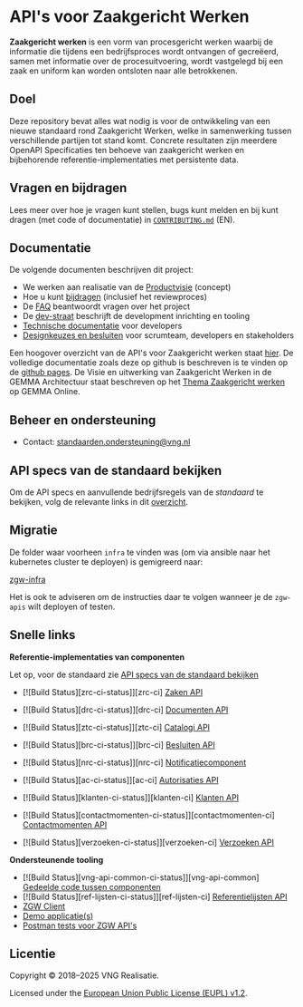 API's voor Zaakgericht Werken
=====

[api-test-fullsuite-status]: https://shields.api-test.nl/endpoint.svg?url=https%3A//api-test.nl/api/v1/provider-latest-badge/9c11a73f-4123-47f0-b767-4312e5e5317a/
[api-test-fullsuite]: https://api-test.nl/server/1/a779c380-0cd1-49f0-96b3-ecf82c2de651/9c11a73f-4123-47f0-b767-4312e5e5317a/latest/
[docs-ci-status]: https://travis-ci.org/VNG-Realisatie/gemma-zaken.svg?branch=master
[docs-ci]: https://travis-ci.org/VNG-Realisatie/gemma-zaken
[repo-status]: https://img.shields.io/badge/Status-stable%2F1.2.x-brightgreen?style=plastic


**Zaakgericht werken** is een vorm van procesgericht werken waarbij de informatie die tijdens een bedrijfsproces wordt ontvangen of gecreëerd, samen met informatie over de procesuitvoering, wordt vastgelegd bij een zaak en uniform kan worden ontsloten naar alle betrokkenen.

## Doel
Deze repository bevat alles wat nodig is voor de ontwikkeling van een nieuwe standaard rond Zaakgericht Werken, welke in samenwerking tussen verschillende partijen tot stand komt. Concrete resultaten zijn meerdere OpenAPI Specificaties ten behoeve van zaakgericht werken en bijbehorende referentie-implementaties met persistente data.

## Vragen en bijdragen
Lees meer over hoe je vragen kunt stellen, bugs kunt melden en bij kunt dragen (met code of documentatie) in [`CONTRIBUTING.md`](CONTRIBUTING.md) (EN).

## Documentatie
De volgende documenten beschrijven dit project:

- We werken aan realisatie van de [Productvisie](https://vng-realisatie.github.io/gemma-zaken/productvisie/) (concept)
- Hoe u kunt [bijdragen](https://vng-realisatie.github.io/gemma-zaken/doorontwikkeling/) (inclusief het reviewproces)
- De [FAQ](docs/overige/faq.md) beantwoordt vragen over het project
- De [dev-straat](https://vng-realisatie.github.io/gemma-zaken/themas/achtergronddocumentatie/ontwikkelstraat) beschrijft de development
  inrichting en tooling
- [Technische documentatie](https://vng-realisatie.github.io/gemma-zaken/ontwikkelaars/) voor developers
- [Designkeuzes en besluiten](https://vng-realisatie.github.io/gemma-zaken/themas/achtergronddocumentatie/ontwerpkeuzes) voor scrumteam, developers en stakeholders

Een hoogover overzicht van de API's voor Zaakgericht werken staat [hier](https://www.vngrealisatie.nl/producten/api-standaarden-zaakgericht-werken). De volledige documentatie zoals deze op github is beschreven is te vinden op de [github pages](https://vng-realisatie.github.io/gemma-zaken/).
De Visie en uitwerking van Zaakgericht Werken in de GEMMA Architectuur staat beschreven op het [Thema Zaakgericht werken](https://www.gemmaonline.nl/index.php/Thema_Zaakgericht_werken) op GEMMA Online.

## Beheer en ondersteuning

- Contact: standaarden.ondersteuning@vng.nl

## <a name="api_spec">API specs van de standaard bekijken</a>

Om de API specs en aanvullende bedrijfsregels van de *standaard* te bekijken, volg de relevante links in dit [overzicht](https://vng-realisatie.github.io/gemma-zaken/standaard/index).

## Migratie

De folder waar voorheen `infra` te vinden was (om via ansible naar het kubernetes cluster te deployen) is gemigreerd naar:

[zgw-infra](https://github.com/VNG-Realisatie/zgw-infra)

Het is ook te adviseren om de instructies daar te volgen wanneer je de `zgw-apis` wilt deployen of testen.
## Snelle links

**Referentie-implementaties van componenten**

Let op, voor de standaard zie [API specs van de standaard bekijken](#api_spec)

* [![Build Status][zrc-ci-status]][zrc-ci]
  [Zaken API](https://github.com/vng-Realisatie/zaken-api)
* [![Build Status][drc-ci-status]][drc-ci]
  [Documenten API](https://github.com/vng-Realisatie/documenten-api)
* [![Build Status][ztc-ci-status]][ztc-ci]
  [Catalogi API](https://github.com/vng-Realisatie/catalogi-api)
* [![Build Status][brc-ci-status]][brc-ci]
  [Besluiten API](https://github.com/vng-Realisatie/besluiten-api)
* [![Build Status][nrc-ci-status]][nrc-ci]
  [Notificatiecomponent](https://github.com/VNG-Realisatie/notificaties-api)
* [![Build Status][ac-ci-status]][ac-ci]
  [Autorisaties API](https://github.com/VNG-Realisatie/autorisaties-api)

* [![Build Status][klanten-ci-status]][klanten-ci]
  [Klanten API](https://github.com/VNG-Realisatie/klanten-api)
* [![Build Status][contactmomenten-ci-status]][contactmomenten-ci]
  [Contactmomenten API](https://github.com/VNG-Realisatie/contactmomenten-api)
* [![Build Status][verzoeken-ci-status]][verzoeken-ci]
  [Verzoeken API](https://github.com/VNG-Realisatie/verzoeken-api)


**Ondersteunende tooling**

* [![Build Status][vng-api-common-ci-status]][vng-api-common]
  [Gedeelde code tussen componenten](https://github.com/VNG-Realisatie/gemma-zaken-common)
* [![Build Status][ref-lijsten-ci-status]][ref-lijsten-ci]
  [Referentielijsten API](https://github.com/VNG-Realisatie/VNG-referentielijsten)
* [ZGW Client](https://github.com/VNG-Realisatie/gemma-zds-client)
* [Demo applicatie(s)](https://github.com/VNG-Realisatie/gemma-zaken-demo)
* [Postman tests voor ZGW API's](https://github.com/VNG-Realisatie/gemma-postman-tests)

## Licentie

Copyright © 2018–2025 VNG Realisatie.

Licensed under the [European Union Public License (EUPL) v1.2](LICENSE).

